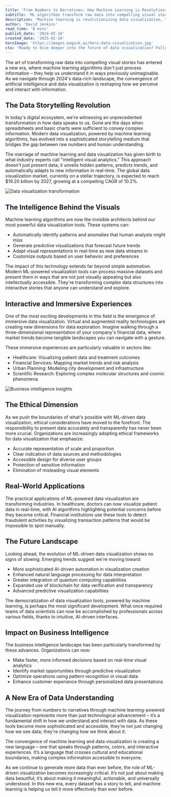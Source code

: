 ```yaml
---
title: 'From Numbers to Narratives: How Machine Learning is Revolutionizing Data Visualization'
subtitle: 'ML algorithms transform raw data into compelling visual stories'
description: 'Machine learning is revolutionizing data visualization, transforming raw data into compelling visual stories. As the global data visualization market heads toward $19.20 billion by 2027, ML-powered tools are creating immersive experiences and enabling real-time analysis across industries. From healthcare to finance, these intelligent systems are making complex data accessible and actionable for everyone.'
author: 'David Jenkins'
read_time: '8 mins'
publish_date: '2024-02-10'
created_date: '2025-02-10'
heroImage: 'https://images.magick.ai/hero-data-visualization.jpg'
cta: 'Ready to dive deeper into the future of data visualization? Follow us on LinkedIn for exclusive insights, expert analysis, and the latest developments in ML-powered visual analytics.'
---
```


The art of transforming raw data into compelling visual stories has entered a new era, where machine learning algorithms don't just process information – they help us understand it in ways previously unimaginable. As we navigate through 2024's data-rich landscape, the convergence of artificial intelligence and data visualization is reshaping how we perceive and interact with information.

## The Data Storytelling Revolution

In today's digital ecosystem, we're witnessing an unprecedented transformation in how data speaks to us. Gone are the days when spreadsheets and basic charts were sufficient to convey complex information. Modern data visualization, powered by machine learning algorithms, has evolved into a sophisticated storytelling medium that bridges the gap between raw numbers and human understanding.

The marriage of machine learning and data visualization has given birth to what industry experts call "intelligent visual analytics." This approach doesn't just present data; it unveils hidden patterns, predicts trends, and automatically adapts to new information in real-time. The global data visualization market, currently on a stellar trajectory, is expected to reach $19.20 billion by 2027, growing at a compelling CAGR of 10.2%.

![Data visualization transformation](https://i.magick.ai/PIXE/1739198899220_magick_img.webp)

## The Intelligence Behind the Visuals

Machine learning algorithms are now the invisible architects behind our most powerful data visualization tools. These systems can:
- Automatically identify patterns and anomalies that human analysts might miss
- Generate predictive visualizations that forecast future trends
- Adapt visual representations in real-time as new data streams in
- Customize outputs based on user behavior and preferences

The impact of this technology extends far beyond simple automation. Modern ML-powered visualization tools can process massive datasets and present them in ways that are not just visually appealing but also intellectually accessible. They're transforming complex data structures into interactive stories that anyone can understand and explore.

## Interactive and Immersive Experiences

One of the most exciting developments in this field is the emergence of immersive data visualization. Virtual and augmented reality technologies are creating new dimensions for data exploration. Imagine walking through a three-dimensional representation of your company's financial data, where market trends become tangible landscapes you can navigate with a gesture.

These immersive experiences are particularly valuable in sectors like:
- Healthcare: Visualizing patient data and treatment outcomes
- Financial Services: Mapping market trends and risk analysis
- Urban Planning: Modeling city development and infrastructure
- Scientific Research: Exploring complex molecular structures and cosmic phenomena

![Business intelligence insights](https://i.magick.ai/PIXE/1739198899223_magick_img.webp)

## The Ethical Dimension

As we push the boundaries of what's possible with ML-driven data visualization, ethical considerations have moved to the forefront. The responsibility to present data accurately and transparently has never been more crucial. Organizations are increasingly adopting ethical frameworks for data visualization that emphasize:
- Accurate representation of scale and proportion
- Clear indication of data sources and methodologies
- Accessible design for diverse user groups
- Protection of sensitive information
- Elimination of misleading visual elements

## Real-World Applications

The practical applications of ML-powered data visualization are transforming industries. In healthcare, doctors can now visualize patient data in real-time, with AI algorithms highlighting potential concerns before they become critical. Financial institutions use these tools to detect fraudulent activities by visualizing transaction patterns that would be impossible to spot manually.

## The Future Landscape

Looking ahead, the evolution of ML-driven data visualization shows no signs of slowing. Emerging trends suggest we're moving toward:
- More sophisticated AI-driven automation in visualization creation
- Enhanced natural language processing for data interpretation
- Greater integration of quantum computing capabilities
- Expanded use of blockchain for data verification and transparency
- Advanced predictive visualization capabilities

The democratization of data visualization tools, powered by machine learning, is perhaps the most significant development. What once required teams of data scientists can now be accomplished by professionals across various fields, thanks to intuitive, AI-driven interfaces.

## Impact on Business Intelligence

The business intelligence landscape has been particularly transformed by these advances. Organizations can now:
- Make faster, more informed decisions based on real-time visual analytics
- Identify market opportunities through predictive visualization
- Optimize operations using pattern recognition in visual data
- Enhance customer experience through personalized data presentations

## A New Era of Data Understanding

The journey from numbers to narratives through machine learning-powered visualization represents more than just technological advancement – it’s a fundamental shift in how we understand and interact with data. As these tools become more sophisticated and accessible, they’re not just changing how we see data; they’re changing how we think about it.

The convergence of machine learning and data visualization is creating a new language – one that speaks through patterns, colors, and interactive experiences. It’s a language that crosses cultural and educational boundaries, making complex information accessible to everyone.

As we continue to generate more data than ever before, the role of ML-driven visualization becomes increasingly critical. It’s not just about making data beautiful; it’s about making it meaningful, actionable, and universally understood. In this new era, every dataset has a story to tell, and machine learning is helping us tell it more effectively than ever before.